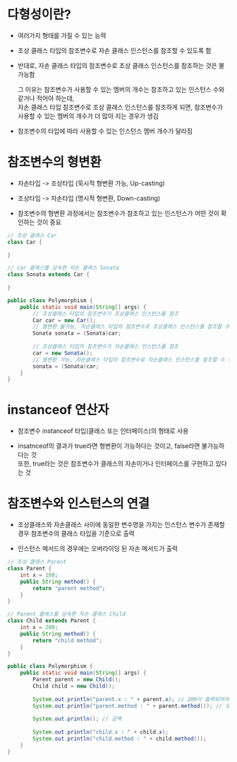 # 다형성이란?
  - 여러가지 형태를 가질 수 있는 능력
  - 조상 클래스 타입의 참조변수로 자손 클래스 인스턴스를 참조할 수 있도록 함
  - 반대로, 자손 클래스 타입의 참조변수로 조상 클래스 인스턴스를 참조하는 것은 불가능함 <br>
  
    그 이유는 참조변수가 사용할 수 있는 멤버의 개수는 참조하고 있는 인스턴스 수와 같거나 적어야 하는데, <br>
    자손 클래스 타입 참조변수로 조상 클래스 인스턴스를 참조하게 되면, 참조변수가 사용할 수 있는 멤버의 개수가 더 많아 지는 경우가 생김 <br>

  - 참조변수의 타입에 따라 사용할 수 있는 인스턴스 멤버 개수가 달라짐

# 참조변수의 형변환
  - 자손타입 -> 조상타입 (묵시적 형변환 가능, Up-casting)
   
  - 조상타입 -> 자손타입 (명시적 형변환, Down-casting)
    
  - 참조변수의 형변환 과정에서는 참조변수가 참조하고 있는 인스턴스가 어떤 것이 확인하는 것이 중요

```java
// 조상 클래스 Car
class Car {
	
}

// car 클래스를 상속한 자손 클래스 Sonata
class Sonata extends Car {
	
}

public class Polymorphism {
	public static void main(String[] args) {
		// 조상클래스 타입의 참조변수가 조상클래스 인스턴스를 참조
		Car car = new Car();
		// 형변환 불가능, 자손클래스 타입의 참조변수로 조상클래스 인스턴스를 참조할 수 없음
		Sonata sonata = (Sonata)car; 
		
		// 조상클래스 타입의 참조변수가 자손클래스 인스턴스를 참조
		car = new Sonata();
		// 형변환 가능, 자손클래스 타입의 참조변수로 자손클래스 인스턴스를 참조할 수 있음
		sonata = (Sonata)car; 
	}
}
```

# instanceof 연산자
  - 참조변수 instanceof 타입(클래스 또는 인터페이스)의 형태로 사용
    
  - insatnceof의 결과가 true라면 형변환이 가능하다는 것이고, false라면 불가능하다는 것 <br>
    또한, true라는 것은 참조변수가 클래스의 자손이거나 인터페이스를 구현하고 있다는 것
    

# 참조변수와 인스턴스의 연결
  - 조상클래스와 자손클래스 사이에 동일한 변수명을 가지는 인스턴스 변수가 존재할 경우 참조변수의 클래스 타입을 기준으로 출력
    
  - 인스턴스 메서드의 경우에는 오버라이딩 된 자손 메서드가 출력
```java
// 조상 클래스 Parent
class Parent {
	int x = 100;
	public String method() {
		return "parent method";
	}
}

// Parent 클래스를 상속한 자손 클래스 Child
class Child extends Parent {
	int x = 200;
	public String method() {
		return "child method";
	}
}

public class Polymorphism {
	public static void main(String[] args) {
		Parent parent = new Child();
		Child child = new Child();
		
		System.out.println("parent.x : " + parent.x); // 200이 출력되어야 할 것 같지만, 100 출력
		System.out.println("parent.method : " + parent.method()); // 오버라이딩 된 자손 메서드 출력
		
		System.out.println(); // 공백
		
		System.out.println("child.x : " + child.x);
		System.out.println("child.method : " + child.method());
	}
}
```

